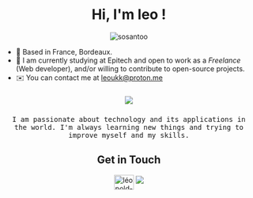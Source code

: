 <h1 align="center">Hi, I'm leo !</h1>
<p align="center">
  <img src="https://komarev.com/ghpvc/?username=sgLeopold&label=Profile%20views&color=blueviolet&style=flat" alt="sosantoo"/>
</p>

- 📍 Based in France, Bordeaux. <br/>
- 🏫 I am currently studying at Epitech and open to work as a *Freelance* (Web developer), and/or willing to contribute to open-source projects.
- ✉️ You can contact me at [leoukk@proton.me](mailto:leoukk@proton.me)

###

<p align="center">
  <img src="https://github-readme-stats.vercel.app/api?username=sgLeopold&show_icons=true&hide_border=true&theme=radical" />
  </p>
  
###
  
  <p align="center">
  <samp>
  I am passionate about technology and its applications in the world. I'm always learning new things and trying to improve myself and my skills.
  </samp>
<h2 align="center">Get in Touch</h2>
<p align="center">
    <a href="https://www.linkedin.com/in/léopold-sallan-3601011a9" target="blank"><img align="center" src="https://raw.githubusercontent.com/rahuldkjain/github-profile-readme-generator/master/src/images/icons/Social/linked-in-alt.svg" alt="léopold-sallan-3601011a9" height="30" width="40" /></a>
  <a href="https://mywebsite.com"><img src="https://img.shields.io/badge/-incomingwebsite.com-3423A6?style=flat-square&logo=Google-Chrome&logoColor=white"/></a>

  
